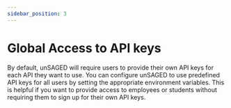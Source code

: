 ```yaml
---
sidebar_position: 3
---
```


# Global Access to API keys

By default, unSAGED will require users to provide their own API keys for each API they want to use.
You can configure unSAGED to use predefined API keys for all users by setting the appropriate environment variables. This is helpful if you want to provide access to employees or students without requiring them to sign up for their own API keys.
